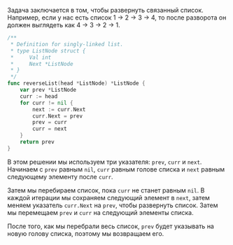 Задача заключается в том, чтобы развернуть связанный список. Например, если у нас есть список 1 -> 2 -> 3 -> 4, то после разворота он должен выглядеть как 4 -> 3 -> 2 -> 1.

```go
/**
 * Definition for singly-linked list.
 * type ListNode struct {
 *     Val int
 *     Next *ListNode
 * }
 */
func reverseList(head *ListNode) *ListNode {
    var prev *ListNode
    curr := head
    for curr != nil {
        next := curr.Next
        curr.Next = prev
        prev = curr
        curr = next
    }
    return prev
}
```

В этом решении мы используем три указателя: `prev`, `curr` и `next`. Начинаем с `prev` равным `nil`, `curr` равным голове списка и `next` равным следующему элементу после `curr`.

Затем мы перебираем список, пока `curr` не станет равным `nil`. В каждой итерации мы сохраняем следующий элемент в `next`, затем меняем указатель `curr.Next` на `prev`, чтобы развернуть список. Затем мы перемещаем `prev` и `curr` на следующий элементы списка.

После того, как мы перебрали весь список, `prev` будет указывать на новую голову списка, поэтому мы возвращаем его.
